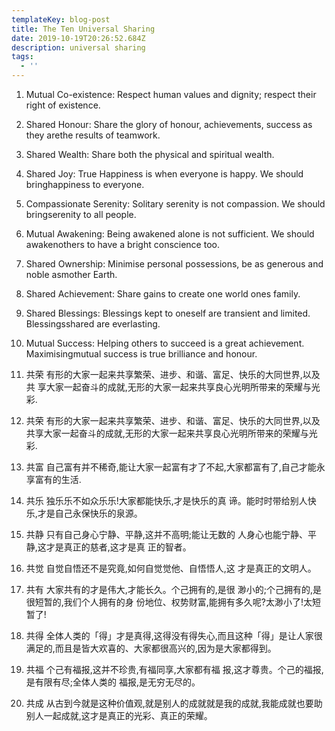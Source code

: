 ```yaml
---
templateKey: blog-post
title: The Ten Universal Sharing
date: 2019-10-19T20:26:52.684Z
description: universal sharing
tags:
  - ''
---
```

1. Mutual Co-existence: Respect human values and dignity; respect their right of existence.
2. Shared Honour: Share the glory of honour, achievements, success as they arethe results of teamwork.
3. Shared Wealth: Share both the physical and spiritual wealth.
4. Shared Joy: True Happiness is when everyone is happy. We should bringhappiness to everyone.
5. Compassionate Serenity: Solitary serenity is not compassion. We should bringserenity to all people.
6. Mutual Awakening: Being awakened alone is not sufficient. We should awakenothers to have a bright conscience too.
7. Shared Ownership: Minimise personal possessions, be as generous and noble asmother Earth.
8. Shared Achievement: Share gains to create one world ones family.
9. Shared Blessings: Blessings kept to oneself are transient and limited. Blessingsshared are everlasting.
10. Mutual Success: Helping others to succeed is a great achievement. Maximisingmutual success is true brilliance and honour.



1. 共荣 有形的大家一起来共享繁荣、进步、和谐、富足、快乐的大同世界,以及共
   享大家一起奋斗的成就,无形的大家一起来共享良心光明所带来的荣耀与光彩.
2. 共荣 有形的大家一起来共享繁荣、进步、和谐、富足、快乐的大同世界,以及共享大家一起奋斗的成就,无形的大家一起来共享良心光明所带来的荣耀与光彩.
3. 共富 自己富有并不稀奇,能让大家一起富有才了不起,大家都富有了,自己才能永享富有的生活.
4. 共乐 独乐乐不如众乐乐!大家都能快乐,才是快乐的真 谛。能时时带给别人快乐,才是自己永保快乐的泉源。
5. 共静 只有自己身心宁静、平静,这并不高明;能让无数的 人身心也能宁静、平静,这才是真正的慈者,这才是真 正的智者。
6. 共觉 自觉自悟还不是究竟,如何自觉觉他、自悟悟人,这 才是真正的文明人。
7. 共有 大家共有的才是伟大,才能长久。个己拥有的,是很 渺小的;个己拥有的,是很短暂的,我们个人拥有的身 份地位、权势财富,能拥有多久呢?太渺小了!太短暂了!
8. 共得 全体人类的「得」才是真得,这得没有得失心,而且这种「得」是让人家很满足的,而且是皆大欢喜的、大家都很高兴的,因为是大家都得到。
9. 共福 个己有福报,这并不珍贵,有福同享,大家都有福 报,这才尊贵。个己的福报,是有限有尽;全体人类的 福报,是无穷无尽的。
10. 共成 从古到今就是这种价值观,就是别人的成就就是我的成就,我能成就也要助别人一起成就,这才是真正的光彩、真正的荣耀。
